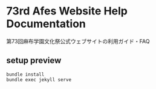 # 73rd Afes Website Help Documentation

第73回麻布学園文化祭公式ウェブサイトの利用ガイド・FAQ

## setup preview

```
bundle install
bundle exec jekyll serve
```

